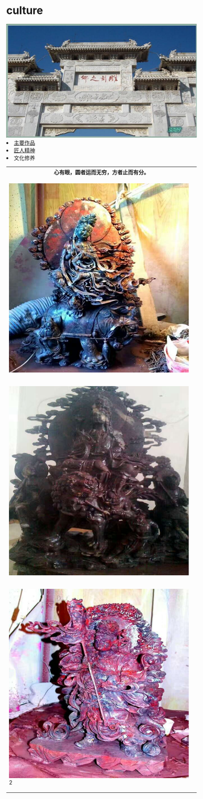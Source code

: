 # culture

<html>
<head>
<meta charset="utf-8"/>
         
	      	
<img src="https://github.com/liruida/cangku1/blob/master/5.jpg?raw=true" width="1400px" height="300px">
<li><a href="https://liruida.github.io/weixin/">主要作品</a></li>
<li><a href="https://liruida.github.io/spirit/">匠人精神</a></li>
<li>文化修养</li>
<table>
<tr>
<th colspan="2">心有眼，圆者运而无穷，方者止而有分。
</th>
</tr>
<tr>
<td><p> <img src="https://github.com/liruida/cangku1/blob/master/3.jpg?raw=true" width="600" height="500" /></p>
</td>
<td></td>
</tr>

<tr>
<td><p> <img src="https://github.com/liruida/cangku1/blob/master/1.jpg?raw=true" width="600" height="500" /></p>
</td>
<td></td>
</tr>
<tr>
<td><p> <img src="https://github.com/liruida/cangku1/blob/master/4.jpg?raw=true" width="600" height="500" />2</p>
</td>
<td></td>
</tr>

					
      
      
  </body>
</html>
